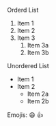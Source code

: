 Orderd List
1. Item 1
1. Item 2
1. Item 3
   1. Item 3a
   1. Item 3b

Unordered List
* Item 1
* Item 2
  * Item 2a
  * Item 2b

Emojis:
:smile: :+1: 
